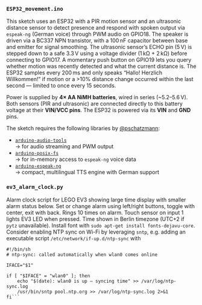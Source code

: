
### `ESP32_movement.ino`

This sketch uses an ESP32 with a PIR motion sensor and an ultrasonic distance sensor to detect presence and respond with spoken output via `espeak-ng` (German voice) through PWM audio on GPIO18. The speaker is driven via a BC337 NPN transistor, with a 100 nF capacitor between base and emitter for signal smoothing. The ultrasonic sensor’s ECHO pin (5 V) is stepped down to a safe 3.3 V using a voltage divider (1 kΩ + 2 kΩ) before connecting to GPIO17. A momentary push button on GPIO19 lets you query whether motion was recently detected and what the current distance is. The ESP32 samples every 200 ms and only speaks “Hallo! Herzlich Willkommen!” if motion or a >10% distance change occurred within the last second — limited to once every 15 seconds.

Power is supplied by **4× AA NiMH batteries**, wired in series (~5.2–5.6 V). Both sensors (PIR and ultrasonic) are connected directly to this battery voltage at their **VIN/VCC pins**. The ESP32 is powered via its **VIN** and **GND** pins.

The sketch requires the following libraries by [@pschatzmann](https://github.com/pschatzmann):

- [`arduino-audio-tools`](https://github.com/pschatzmann/arduino-audio-tools)  
  → for audio streaming and PWM output  
- [`arduino-posix-fs`](https://github.com/pschatzmann/arduino-posix-fs)  
  → for in-memory access to `espeak-ng` voice data  
- [`arduino-espeak-ng`](https://github.com/pschatzmann/arduino-espeak-ng)  
  → compact, multilingual TTS engine with German support

### `ev3_alarm_clock.py`

Alarm clock script for LEGO EV3 showing large time display with smaller alarm status below. Set or change alarm using left/right buttons, toggle with center, exit with back. Rings 10 times on alarm. Touch sensor on input 1 lights EV3 LED when pressed. Time shown in Berlin timezone (UTC+2 if `pytz` unavailable). Install font with `sudo apt-get install fonts-dejavu-core`. Consider enabling NTP sync on Wi-Fi by leveraging `sntp`, e.g. adding an executable script `/etc/network/if-up.d/ntp-sync` with 
```
#!/bin/sh
# ntp-sync: called automatically when wlan0 comes online

IFACE="$1"

if [ "$IFACE" = "wlan0" ]; then
    echo "$(date): wlan0 is up — syncing time" >> /var/log/ntp-sync.log
    /usr/bin/sntp pool.ntp.org >> /var/log/ntp-sync.log 2>&1
fi```
